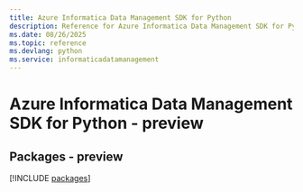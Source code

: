 ```yaml
---
title: Azure Informatica Data Management SDK for Python
description: Reference for Azure Informatica Data Management SDK for Python
ms.date: 08/26/2025
ms.topic: reference
ms.devlang: python
ms.service: informaticadatamanagement
---
```

# Azure Informatica Data Management SDK for Python - preview
## Packages - preview
[!INCLUDE [packages](informatica-data-management-index.md)]